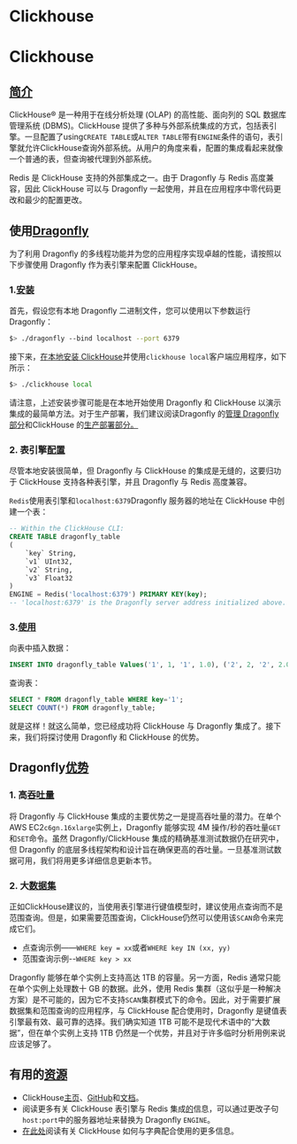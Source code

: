 # Clickhouse
# Clickhouse
## [简介](https://www.dragonflydb.io/docs/integrations/clickhouse#introduction "Direct link to Introduction")
ClickHouse® 是一种用于在线分析处理 (OLAP) 的高性能、面向列的 SQL 数据库管理系统 (DBMS)。ClickHouse 提供了多种与外部系统集成的方式，包括表引擎。一旦配置了using`CREATE TABLE`或`ALTER TABLE`带有`ENGINE`条件的语句，表引擎就允许ClickHouse查询外部系统。从用户的角度来看，配置的集成看起来就像一个普通的表，但查询被代理到外部系统。

Redis 是 ClickHouse 支持的外部集成之一。由于 Dragonfly 与 Redis 高度兼容，因此 ClickHouse 可以与 Dragonfly 一起使用，并且在应用程序中零代码更改和最少的配置更改。

## 使用[Dragonfly](https://www.dragonflydb.io/docs/integrations/clickhouse#running-clickhouse-with-dragonfly "直接链接到使用 Dragonfly 运行 ClickHouse")
为了利用 Dragonfly 的多线程功能并为您的应用程序实现卓越的性能，请按照以下步骤使用 Dragonfly 作为表引擎来配置 ClickHouse。

### 1.[安装](https://www.dragonflydb.io/docs/integrations/clickhouse#1-installations "直接链接至 1. 安装")
首先，假设您有本地 Dragonfly 二进制文件，您可以使用以下参数运行 Dragonfly：

```bash
$> ./dragonfly --bind localhost --port 6379
```
接下来，[在本地安装 ClickHouse](https://clickhouse.com/docs/en/install#quick-install)并使用`clickhouse local`客户端应用程序，如下所示：

```bash
$> ./clickhouse local
```
请注意，上述安装步骤可能是在本地开始使用 Dragonfly 和 ClickHouse 以演示集成的最简单方法。对于生产部署，我们建议阅读Dragonfly 的[管理 Dragonfly 部分](https://www.dragonflydb.io/docs/managing-dragonfly)和ClickHouse 的[生产部署部分。](https://clickhouse.com/docs/en/install#available-installation-options)

### 2\. 表引擎[配置](https://www.dragonflydb.io/docs/integrations/clickhouse#2-table-engine-configuration "直接链接到2.表引擎配置")
尽管本地安装很简单，但 Dragonfly 与 ClickHouse 的集成是无缝的，这要归功于 ClickHouse 支持各种表引擎，并且 Dragonfly 与 Redis 高度兼容。

`Redis`使用表引擎和`localhost:6379`Dragonfly 服务器的地址在 ClickHouse 中创建一个表：

```sql
-- Within the ClickHouse CLI:
CREATE TABLE dragonfly_table
(
    `key` String,
    `v1` UInt32,
    `v2` String,
    `v3` Float32
)
ENGINE = Redis('localhost:6379') PRIMARY KEY(key);
-- 'localhost:6379' is the Dragonfly server address initialized above.
```
### 3.[使用](https://www.dragonflydb.io/docs/integrations/clickhouse#3-usage "直接链接到 3. 使用")
向表中插入数据：

```sql
INSERT INTO dragonfly_table Values('1', 1, '1', 1.0), ('2', 2, '2', 2.0);
```
查询表：

```sql
SELECT * FROM dragonfly_table WHERE key='1';
SELECT COUNT(*) FROM dragonfly_table;
```
就是这样！就这么简单，您已经成功将 ClickHouse 与 Dragonfly 集成了。接下来，我们将探讨使用 Dragonfly 和 ClickHouse 的优势。

## Dragonfly[优势](https://www.dragonflydb.io/docs/integrations/clickhouse#dragonfly-advantages%20%22%E7%9B%B4%E6%8E%A5%E9%93%BE%E6%8E%A5%E5%88%B0%E8%9C%BB%E8%9C%93%E4%BC%98%E5%8A%BF%22)
### 1\. 高[吞吐量](https://www.dragonflydb.io/docs/integrations/clickhouse#1-high-throughput "直接链接到 1. 高吞吐量")
将 Dragonfly 与 ClickHouse 集成的主要优势之一是提高吞吐量的潜力。在单个 AWS EC2`c6gn.16xlarge`实例上，Dragonfly 能够实现 4M 操作/秒的吞吐量`GET`和`SET`命令。虽然 Dragonfly/ClickHouse 集成的精确基准测试数据仍在研究中，但 Dragonfly 的底层多线程架构和设计旨在确保更高的吞吐量。一旦基准测试数据可用，我们将用更多详细信息更新本节。

### 2\. 大[数据集](https://www.dragonflydb.io/docs/integrations/clickhouse#2-large-datasets "直接链接至 2. 大数据集")
正如ClickHouse建议的，当使用表引擎进行键值模型时，建议使用点查询而不是范围查询。但是，如果需要范围查询，ClickHouse仍然可以使用该`SCAN`命令来完成它们。

* 点查询示例——`WHERE key = xx`或者`WHERE key IN (xx, yy)`
* 范围查询示例--`WHERE key > xx`

Dragonfly 能够在单个实例上支持高达 1TB 的容量。另一方面，Redis 通常只能在单个实例上处理数十 GB 的数据。此外，使用 Redis 集群（这似乎是一种解决方案）是不可能的，因为它不支持`SCAN`集群模式下的命令。因此，对于需要扩展数据集和范围查询的应用程序，与 ClickHouse 配合使用时，Dragonfly 是键值表引擎最有效、最可靠的选择。我们确实知道 1TB 可能不是现代术语中的“大数据”，但在单个实例上支持 1TB 仍然是一个优势，并且对于许多临时分析用例来说应该足够了。

## 有用的[资源](https://www.dragonflydb.io/docs/integrations/clickhouse#useful-resources "直接链接到有用资源")
* ClickHouse[主页](https://clickhouse.com/)、[GitHub](https://github.com/ClickHouse/ClickHouse)和[文档](https://clickhouse.com/docs/en/intro)。
* 阅读更多有关 ClickHouse 表引擎与 Redis 集成[的](https://clickhouse.com/docs/en/engines/table-engines/integrations/redis)信息，可以通过更改子句`host:port`中的服务器地址来替换为 Dragonfly `ENGINE`。
* [在此处](https://clickhouse.com/docs/en/sql-reference/dictionaries)阅读有关 ClickHouse 如何与字典配合使用的更多信息。

